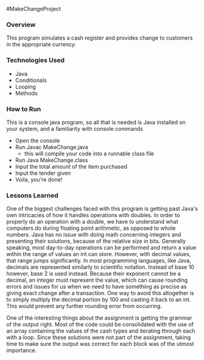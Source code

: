 #MakeChangeProject

### Overview
This program simulates a cash register and provides change to customers
in the appropriate currency.



### Technologies Used
- Java
- Conditionals
- Looping
- Methods

### How to Run
This is a console java program, so all that is needed is Java installed on your system, and a familiarity with console commands
- Open the console
- Run Javac MakeChange.java
  - this will compile your code into a runnable class file
- Run Java MakeChange.class
- Input the total amount of the item purchased
- Input the tender given
- Voila, you're done!


### Lessons Learned
One of the biggest challenges faced with this program is getting past Java's own intricacies of how it handles operations with doubles. In order to properly do an operation with a double, we have to understand what computers do during floating point arithmetic, as opposed to whole numbers. 
Java has no issue with doing math concerning integers and presenting their solutions, because of the relative size in bits. Generally speaking, most day-to-day operations can be performed and return a value within the range of values an int can store. However, with decimal values, that range jumps significantly. In most programming languages, like Java, decimals are represented similarly to scientific notation. Instead of base 10 however, base 2 is used instead. Because their exponent cannot be a decimal, an integer must represent the value, which can cause rounding errors and issues for us when we need to have something as precise as giving exact change after a transaction.
One way to avoid this altogether is to simply multiply the decimal portion by 100 and casting it back to an int. This would prevent any further rounding error from occurring.

One of the interesting things about the assignment is getting the grammar of the output right. Most of the code could be consolidated with the use of an array containing the values of the cash types and iterating through each with a loop. Since these solutions were not part of the assignment, taking time to make sure the output was correct for each block was of the utmost importance.
